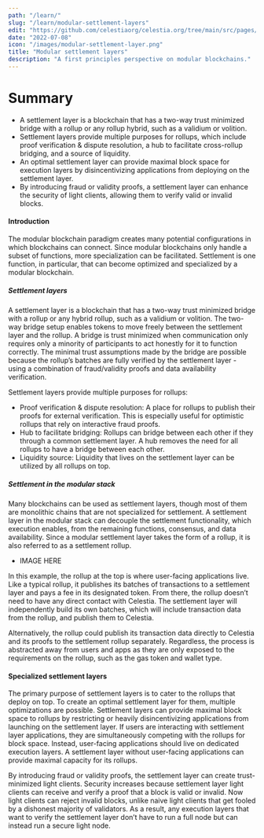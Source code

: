 ```yaml
---
path: "/learn/"
slug: "/learn/modular-settlement-layers"
edit: "https://github.com/celestiaorg/celestia.org/tree/main/src/pages/markdown-pages/learn/modular-settlement-layers.md"
date: "2022-07-08"
icon: "/images/modular-settlement-layer.png"
title: "Modular settlement layers"
description: "A first principles perspective on modular blockchains."
---
```


<head>
  <meta name="twitter:card" content="summary_large_image">
  <meta name="twitter:site" content="@CelestiaOrg">
  <meta name="twitter:creator" content="@likebeckett">
  <meta name="twitter:title" content="Modular Settlement Layers">
  <meta name="twitter:description" content="By beginning with the first principles of modular blockchains, their purpose and goals will become easier to understand.">
  <meta name="twitter:image" content="https://raw.githubusercontent.com/celestiaorg/celestia.org/main/src/pages/markdown-pages/learn/images/learn-modular-twitter-card.png">
<head/>


# Summary 
* A settlement layer is a blockchain that has a two-way trust minimized bridge with a rollup or any rollup hybrid, such as a validium or volition.
* Settlement layers provide multiple purposes for rollups, which include proof verification & dispute resolution, a hub to facilitate cross-rollup bridging, and a source of liquidity.
* An optimal settlement layer can provide maximal block space for execution layers by disincentivizing applications from deploying on the settlement layer.
* By introducing fraud or validity proofs, a settlement layer can enhance the security of light clients, allowing them to verify valid or invalid blocks.

#### Introduction
The modular blockchain paradigm creates many potential configurations in which blockchains can connect. Since modular blockchains only handle a subset of functions, more specialization can be facilitated. Settlement is one function, in particular, that can become optimized and specialized by a modular blockchain. 


##### Settlement layers
A settlement layer is a blockchain that has a two-way trust minimized bridge with a rollup or any hybrid rollup, such as a validium or volition. The two-way bridge setup enables tokens to move freely between the settlement layer and the rollup. A bridge is trust minimized when communication only requires only a minority of participants to act honestly for it to function correctly. The minimal trust assumptions made by the bridge are possible because the rollup’s batches are fully verified by the settlement layer - using a combination of fraud/validity proofs and data availability verification.

Settlement layers provide multiple purposes for rollups:
* Proof verification & dispute resolution: A place for rollups to publish their proofs for external verification. This is especially useful for optimistic rollups that rely on interactive fraud proofs. 
* Hub to facilitate bridging: Rollups can bridge between each other if they through a common settlement layer. A hub removes the need for all rollups to have a bridge between each other.
* Liquidity source: Liquidity that lives on the settlement layer can be utilized by all rollups on top.

##### Settlement in the modular stack 
Many blockchains can be used as settlement layers, though most of them are monolithic chains that are not specialized for settlement. A settlement layer in the modular stack can decouple the settlement functionality, which execution enables, from the remaining functions, consensus, and data availability. Since a modular settlement layer takes the form of a rollup, it is also referred to as a settlement rollup.

- IMAGE HERE

In this example, the rollup at the top is where user-facing applications live. Like a typical rollup, it publishes its batches of transactions to a settlement layer and pays a fee in its designated token. From there, the rollup doesn’t need to have any direct contact with Celestia. The settlement layer will independently build its own batches, which will include transaction data from the rollup, and publish them to Celestia.

Alternatively, the rollup could publish its transaction data directly to Celestia and its proofs to the settlement rollup separately. Regardless, the process is abstracted away from users and apps as they are only exposed to the requirements on the rollup, such as the gas token and wallet type.

#### Specialized settlement layers
The primary purpose of settlement layers is to cater to the rollups that deploy on top. To create an optimal settlement layer for them, multiple optimizations are possible.
Settlement layers can provide maximal block space to rollups by restricting or heavily disincentivizing applications from launching on the settlement layer. If users are interacting with settlement layer applications, they are simultaneously competing with the rollups for block space. Instead, user-facing applications should live on dedicated execution layers. A settlement layer without user-facing applications can provide maximal capacity for its rollups.

By introducing fraud or validity proofs, the settlement layer can create trust-minimized light clients. Security increases because settlement layer light clients can receive and verify a proof that a block is valid or invalid. Now light clients can reject invalid blocks, unlike naive light clients that get fooled by a dishonest majority of validators. As a result, any execution layers that want to verify the settlement layer don’t have to run a full node but can instead run a secure light node. 
